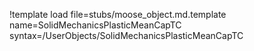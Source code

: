 !template load file=stubs/moose_object.md.template name=SolidMechanicsPlasticMeanCapTC syntax=/UserObjects/SolidMechanicsPlasticMeanCapTC